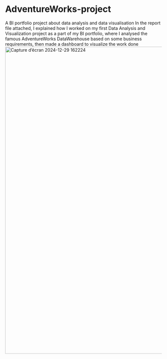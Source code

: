 # AdventureWorks-project
A BI portfolio project about data analysis and data visualisation
In the report file attached, I explained how I worked on my first Data Analysis and Visualization project as a part of my BI portfolio, where I analysed the famous AdventureWorks DataWarehouse based on some business requirements, then made a dashboard to visualize the work done
<img width="988" alt="Capture d’écran 2024-12-29 162224" src="https://github.com/user-attachments/assets/0d1a6ccb-c9ba-428c-b56f-2414e8d38428" />

